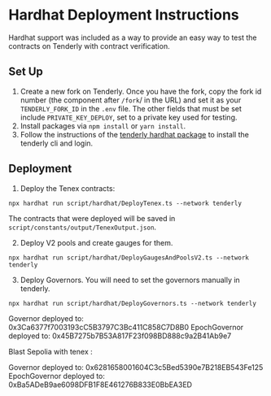 # Hardhat Deployment Instructions

Hardhat support was included as a way to provide an easy way to test the contracts on Tenderly with contract verification. 

## Set Up

1. Create a new fork on Tenderly. Once you have the fork, copy the fork id number (the component after `/fork`/ in the URL) and set it as your `TENDERLY_FORK_ID` in the `.env` file. The other fields that must be set include `PRIVATE_KEY_DEPLOY`, set to a private key used for testing.
2. Install packages via `npm install` or `yarn install`.
3. Follow the instructions of the [tenderly hardhat package](https://github.com/Tenderly/hardhat-tenderly/tree/master/packages/tenderly-hardhat) to install the tenderly cli and login.

## Deployment

1. Deploy the Tenex contracts:

`npx hardhat run script/hardhat/DeployTenex.ts --network tenderly`

The contracts that were deployed will be saved in `script/constants/output/TenexOutput.json`. 

2. Deploy V2 pools and create gauges for them.

`npx hardhat run script/hardhat/DeployGaugesAndPoolsV2.ts --network tenderly`

3. Deploy Governors. You will need to set the governors manually in tenderly.

`npx hardhat run script/hardhat/DeployGovernors.ts --network tenderly`

Governor deployed to: 0x3Ca6377f7003193cC5B3797C3Bc411C858C7D8B0
EpochGovernor deployed to: 0x45B7275b7B53A817F23f098BD888c9a2B41Ab9e7

Blast Sepolia with tenex :

Governor deployed to: 0x6281658001604C3c5Bed5390e7B218EB543Fe125
EpochGovernor deployed to: 0xBa5ADeB9ae6098DFB1F8E461276B833E0BbEA3ED
